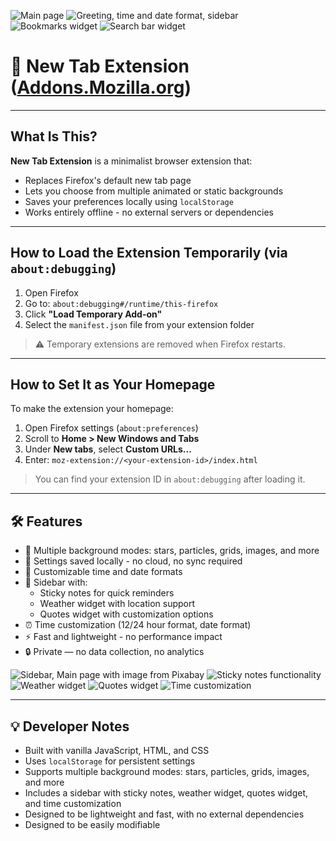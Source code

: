 ![Main page](Screenshots/Main_page.png "Main page")
![Greeting, time and date format, sidebar](Screenshots/Greeting%2C_time_and_date_format%2C_sidebar.png "Greeting, time and date format, sidebar")
![Bookmarks widget](Screenshots/Bookmarks_widget.png "Bookmarks widget")
![Search bar widget](Screenshots/Search_bar.png "Search bar widget")

# 🌌 New Tab Extension ([Addons.Mozilla.org](https://addons.mozilla.org/en-US/firefox/addon/new_tab_extension/))

---

## What Is This?

**New Tab Extension** is a minimalist browser extension that:

- Replaces Firefox's default new tab page
- Lets you choose from multiple animated or static backgrounds
- Saves your preferences locally using `localStorage`
- Works entirely offline - no external servers or dependencies

---

## How to Load the Extension Temporarily (via `about:debugging`)

1. Open Firefox
2. Go to: `about:debugging#/runtime/this-firefox`
3. Click **"Load Temporary Add-on"**
4. Select the `manifest.json` file from your extension folder

> ⚠️ Temporary extensions are removed when Firefox restarts.

---

## How to Set It as Your Homepage

To make the extension your homepage:

1. Open Firefox settings (`about:preferences`)
2. Scroll to **Home > New Windows and Tabs**
3. Under **New tabs**, select **Custom URLs...**
4. Enter: `moz-extension://<your-extension-id>/index.html`

> You can find your extension ID in `about:debugging` after loading it.

---

## 🛠 Features

- 🎨 Multiple background modes: stars, particles, grids, images, and more
- 💾 Settings saved locally - no cloud, no sync required
- 📅 Customizable time and date formats
- 📝 Sidebar with:
  - Sticky notes for quick reminders
  - Weather widget with location support
  - Quotes widget with customization options
- ⏰ Time customization (12/24 hour format, date format)
- ⚡ Fast and lightweight - no performance impact
- 🔒 Private — no data collection, no analytics


![Sidebar, Main page with image from Pixabay](Screenshots/Sidebar,_Main_page_with_image_from_Pixabay.png "Sidebar, Main page with image from Pixabay")
![Sticky notes functionality](Screenshots/Sticky_notes_functionality.png "Sticky notes functionality")
![Weather widget](Screenshots/Weather_widget.png "Weather widget")
![Quotes widget](Screenshots/Quote_with_customization.png "Quotes widget with customization")
![Time customization](Screenshots/Time_customization.png "Time customization")

---

## 💡 Developer Notes

- Built with vanilla JavaScript, HTML, and CSS
- Uses `localStorage` for persistent settings
- Supports multiple background modes: stars, particles, grids, images, and more
- Includes a sidebar with sticky notes, weather widget, quotes widget, and time customization
- Designed to be lightweight and fast, with no external dependencies
- Designed to be easily modifiable
